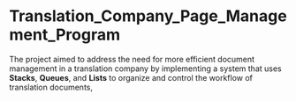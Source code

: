 # Translation_Company_Page_Management_Program
The project aimed to address the need for more efficient document management in a translation company by implementing a system that uses **Stacks**, **Queues**, and **Lists** to organize and control the workflow of translation documents,
